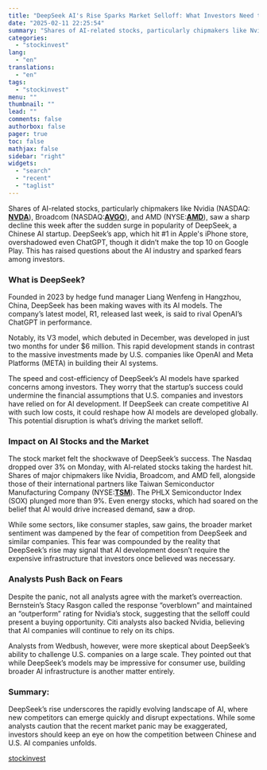 ```yaml
---
title: "DeepSeek AI's Rise Sparks Market Selloff: What Investors Need to Know"
date: "2025-02-11 22:25:54"
summary: "Shares of AI-related stocks, particularly chipmakers like Nvidia (NASDAQ: NVDA), Broadcom (NASDAQ:AVGO), and AMD (NYSE:AMD), saw a sharp decline this week after the sudden surge in popularity of DeepSeek, a Chinese AI startup. DeepSeek’s app, which hit #1 in Apple's iPhone store, overshadowed even ChatGPT, though it didn’t make the..."
categories:
  - "stockinvest"
lang:
  - "en"
translations:
  - "en"
tags:
  - "stockinvest"
menu: ""
thumbnail: ""
lead: ""
comments: false
authorbox: false
pager: true
toc: false
mathjax: false
sidebar: "right"
widgets:
  - "search"
  - "recent"
  - "taglist"
---
```


Shares of AI-related stocks, particularly chipmakers like Nvidia (NASDAQ: [**NVDA**](https://stockinvest.us/stock/NVDA)), Broadcom (NASDAQ:[**AVGO**](https://stockinvest.us/stock/AVGO)), and AMD (NYSE:[**AMD**](https://stockinvest.us/stock/AMD)), saw a sharp decline this week after the sudden surge in popularity of DeepSeek, a Chinese AI startup. DeepSeek’s app, which hit #1 in Apple's iPhone store, overshadowed even ChatGPT, though it didn’t make the top 10 on Google Play. This has raised questions about the AI industry and sparked fears among investors.

### What is DeepSeek?

Founded in 2023 by hedge fund manager Liang Wenfeng in Hangzhou, China, DeepSeek has been making waves with its AI models. The company’s latest model, R1, released last week, is said to rival OpenAI’s ChatGPT in performance.

Notably, its V3 model, which debuted in December, was developed in just two months for under $6 million. This rapid development stands in contrast to the massive investments made by U.S. companies like OpenAI and Meta Platforms (META) in building their AI systems.

The speed and cost-efficiency of DeepSeek’s AI models have sparked concerns among investors. They worry that the startup’s success could undermine the financial assumptions that U.S. companies and investors have relied on for AI development. If DeepSeek can create competitive AI with such low costs, it could reshape how AI models are developed globally. This potential disruption is what’s driving the market selloff.

### **Impact on AI Stocks and the Market**

The stock market felt the shockwave of DeepSeek’s success. The Nasdaq dropped over 3% on Monday, with AI-related stocks taking the hardest hit. Shares of major chipmakers like Nvidia, Broadcom, and AMD fell, alongside those of their international partners like Taiwan Semiconductor Manufacturing Company (NYSE:[**TSM**](https://stockinvest.us/stock/TSM)). The PHLX Semiconductor Index (SOX) plunged more than 9%. Even energy stocks, which had soared on the belief that AI would drive increased demand, saw a drop.

While some sectors, like consumer staples, saw gains, the broader market sentiment was dampened by the fear of competition from DeepSeek and similar companies. This fear was compounded by the reality that DeepSeek’s rise may signal that AI development doesn’t require the expensive infrastructure that investors once believed was necessary.

### Analysts Push Back on Fears

Despite the panic, not all analysts agree with the market’s overreaction. Bernstein’s Stacy Rasgon called the response “overblown” and maintained an “outperform” rating for Nvidia’s stock, suggesting that the selloff could present a buying opportunity. Citi analysts also backed Nvidia, believing that AI companies will continue to rely on its chips.

Analysts from Wedbush, however, were more skeptical about DeepSeek’s ability to challenge U.S. companies on a large scale. They pointed out that while DeepSeek’s models may be impressive for consumer use, building broader AI infrastructure is another matter entirely.

### **Summary:**

DeepSeek’s rise underscores the rapidly evolving landscape of AI, where new competitors can emerge quickly and disrupt expectations. While some analysts caution that the recent market panic may be exaggerated, investors should keep an eye on how the competition between Chinese and U.S. AI companies unfolds.

[stockinvest](https://stockinvest.us/digest/deepseek-ais-rise-sparks-market-selloff-what-investors-need-to-know)
